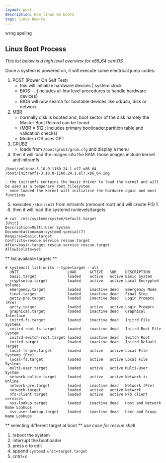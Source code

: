 ```yaml
---
layout: post
description: How linux OS boots
tags: Linux How-to
---
```

wrng speling
## Linux Boot Process
*This list below is a high level overview for x86_64 centOS*

Once a system is powered on, it will execute some electrical jump codes:

1. POST (Power On Self Test)
    - this will initialize hardware devices | system clock
    - BIOS -- {includes all low level procedures to handle hardware devices}
    - BIOS will now search for bootable devices like cd/usb, disk or network
2. MBR
    - normally disk is booted and, boot sector of the disk namely the Master Boot Record can be found
    - (MBR = 512 ; includes primary bootloader,partition table and validation checks)
    - Modern OS uses GPT
3. GRUB2
    - loads from `/boot/grub2/grub.cfg` and display a menu
4. then it will load the images into the RAM. those images include kernel and initramfs
```
/boot/vmlinuz-3.10.0-1160.24.1.el7.x86_64
/boot/initramfs-3.10.0-1160.24.1.el7.x86_64.img
```
    - the initramfs contains the basic driver to load the kernel and will be used as a temporary root filesystem
    - once loaded the kernel will initialise the hardware again and most functions
5. executes `/sbin/init` from initramfs (remount root) and will create PID 1.
6. then it will load the systemd runlevels/targets
```
# cat  /etc/systemd/system/default.target
[Unit]
Description=Multi-User System
Documentation=man:systemd.special(7)
Requires=basic.target
Conflicts=rescue.service rescue.target
After=basic.target rescue.service rescue.target
AllowIsolate=yes
```

** list available targets **
```
# systemctl list-units --type=target --all
  UNIT                      LOAD      ACTIVE   SUB    DESCRIPTION
  basic.target              loaded    active   active Basic System
  cryptsetup.target         loaded    active   active Local Encrypted Volumes
  emergency.target          loaded    inactive dead   Emergency Mode
  final.target              loaded    inactive dead   Final Step
  getty-pre.target          loaded    inactive dead   Login Prompts (Pre)
  getty.target              loaded    active   active Login Prompts
  graphical.target          loaded    inactive dead   Graphical Interface
  initrd-fs.target          loaded    inactive dead   Initrd File Systems
  initrd-root-fs.target     loaded    inactive dead   Initrd Root File System
  initrd-switch-root.target loaded    inactive dead   Switch Root
  initrd.target             loaded    inactive dead   Initrd Default Target
  local-fs-pre.target       loaded    active   active Local File Systems (Pre)
  local-fs.target           loaded    active   active Local File Systems
  multi-user.target         loaded    active   active Multi-User System
  network-online.target     loaded    active   active Network is Online
  network-pre.target        loaded    inactive dead   Network (Pre)
  network.target            loaded    active   active Network
  nfs-client.target         loaded    active   active NFS client services
  nss-lookup.target         loaded    inactive dead   Host and Network Name Lookups
  nss-user-lookup.target    loaded    inactive dead   User and Group Name Lookups
```

** selecting different target at boot **
*use case for rescue shell*
1. reboot the system
2. interrupt the bootloader
3. press e to edit
4. append `systemd.unit=target.target`
5. cntrl+x 
